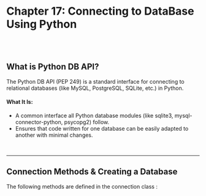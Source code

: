 #
# Chapter 17: Connecting to DataBase Using Python

<br>
<br>

## What is Python DB API?
The Python DB API (PEP 249) is a standard interface for connecting to relational databases (like MySQL, PostgreSQL, SQLite, etc.) in Python.
<br>

#### What It Is:
- A common interface all Python database modules (like sqlite3, mysql-connector-python, psycopg2) follow.
- Ensures that code written for one database can be easily adapted to another with minimal changes.


<br>

---

## Connection Methods & Creating a Database
The following methods are defined in the connection class :



